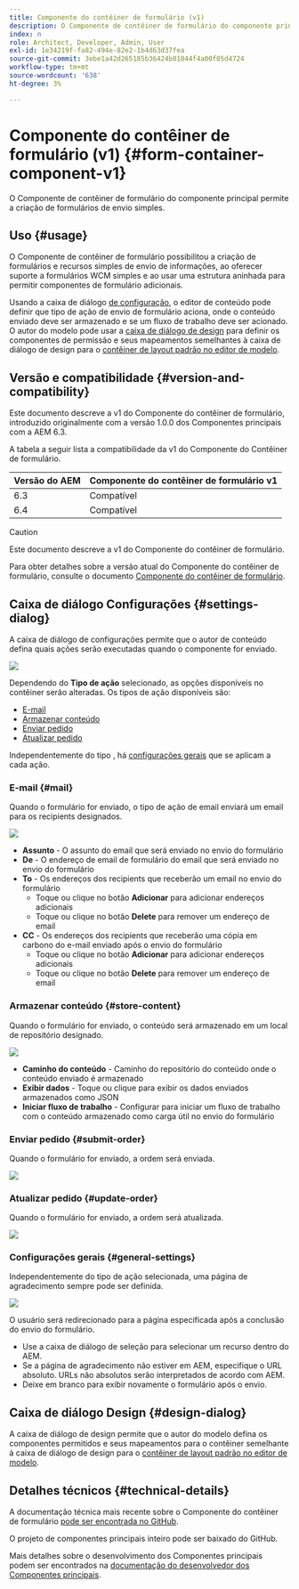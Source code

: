 ```yaml
---
title: Componente do contêiner de formulário (v1)
description: O Componente de contêiner de formulário do componente principal permite a criação de formulários de envio simples.
index: n
role: Architect, Developer, Admin, User
exl-id: 1e34219f-fa82-494e-82e2-1b4d63d37fea
source-git-commit: 3ebe1a42d265185b36424b01844f4a00f05d4724
workflow-type: tm+mt
source-wordcount: '638'
ht-degree: 3%

---
```


# Componente do contêiner de formulário (v1) {#form-container-component-v1}

O Componente de contêiner de formulário do componente principal permite a criação de formulários de envio simples.

## Uso {#usage}

O Componente de contêiner de formulário possibilitou a criação de formulários e recursos simples de envio de informações, ao oferecer suporte a formulários WCM simples e ao usar uma estrutura aninhada para permitir componentes de formulário adicionais.

Usando a caixa de diálogo [de configuração](#settings-dialog), o editor de conteúdo pode definir que tipo de ação de envio de formulário aciona, onde o conteúdo enviado deve ser armazenado e se um fluxo de trabalho deve ser acionado. O autor do modelo pode usar a [caixa de diálogo de design](#design-dialog) para definir os componentes de permissão e seus mapeamentos semelhantes à caixa de diálogo de design para o [contêiner de layout padrão no editor de modelo](https://helpx.adobe.com/experience-manager/6-4/sites/authoring/using/templates.html).

## Versão e compatibilidade {#version-and-compatibility}

Este documento descreve a v1 do Componente do contêiner de formulário, introduzido originalmente com a versão 1.0.0 dos Componentes principais com a AEM 6.3.

A tabela a seguir lista a compatibilidade da v1 do Componente do Contêiner de formulário.

| Versão do AEM | Componente do contêiner de formulário v1 |
|--- |--- |
| 6.3 | Compatível |
| 6.4 | Compatível |

>[!CAUTION]
>
>Este documento descreve a v1 do Componente do contêiner de formulário.
>
>Para obter detalhes sobre a versão atual do Componente do contêiner de formulário, consulte o documento [Componente do contêiner de formulário](/help/components/forms/form-container.md).

## Caixa de diálogo Configurações {#settings-dialog}

A caixa de diálogo de configurações permite que o autor de conteúdo defina quais ações serão executadas quando o componente for enviado.

![](/help/assets/chlimage_1.png)

Dependendo do **Tipo de ação** selecionado, as opções disponíveis no contêiner serão alteradas. Os tipos de ação disponíveis são:

* [E-mail](#mail)
* [Armazenar conteúdo](#store-content)
* [Enviar pedido](#submit-order)
* [Atualizar pedido](#update-order)

Independentemente do tipo , há [configurações gerais](#general-settings) que se aplicam a cada ação.

### E-mail {#mail}

Quando o formulário for enviado, o tipo de ação de email enviará um email para os recipients designados.

![](/help/assets/chlimage_1-1.png)

* **Assunto**  - O assunto do email que será enviado no envio do formulário
* **De**  - O endereço de email de formulário do email que será enviado no envio do formulário
* **To**  - Os endereços dos recipients que receberão um email no envio do formulário
   * Toque ou clique no botão **Adicionar** para adicionar endereços adicionais
   * Toque ou clique no botão **Delete** para remover um endereço de email
* **CC**  - Os endereços dos recipients que receberão uma cópia em carbono do e-mail enviado após o envio do formulário
   * Toque ou clique no botão **Adicionar** para adicionar endereços adicionais
   * Toque ou clique no botão **Delete** para remover um endereço de email

### Armazenar conteúdo {#store-content}

Quando o formulário for enviado, o conteúdo será armazenado em um local de repositório designado.

![](/help/assets/chlimage_1-2.png)

* **Caminho do conteúdo**  - Caminho do repositório do conteúdo onde o conteúdo enviado é armazenado
* **Exibir dados**  - Toque ou clique para exibir os dados enviados armazenados como JSON
* **Iniciar fluxo de trabalho**  - Configurar para iniciar um fluxo de trabalho com o conteúdo armazenado como carga útil no envio do formulário

### Enviar pedido {#submit-order}

Quando o formulário for enviado, a ordem será enviada.

![](/help/assets/chlimage_1-3.png)

### Atualizar pedido {#update-order}

Quando o formulário for enviado, a ordem será atualizada.

![](/help/assets/chlimage_1-4.png)

### Configurações gerais {#general-settings}

Independentemente do tipo de ação selecionada, uma página de agradecimento sempre pode ser definida.

![](/help/assets/chlimage_1-5.png)

O usuário será redirecionado para a página especificada após a conclusão do envio do formulário.

* Use a caixa de diálogo de seleção para selecionar um recurso dentro do AEM.
* Se a página de agradecimento não estiver em AEM, especifique o URL absoluto. URLs não absolutos serão interpretados de acordo com AEM.
* Deixe em branco para exibir novamente o formulário após o envio.

## Caixa de diálogo Design {#design-dialog}

A caixa de diálogo de design permite que o autor do modelo defina os componentes permitidos e seus mapeamentos para o contêiner semelhante à caixa de diálogo de design para o [contêiner de layout padrão no editor de modelo](https://helpx.adobe.com/experience-manager/6-4/sites/authoring/using/templates.html#main-pars_title_1754153843).

## Detalhes técnicos {#technical-details}

A documentação técnica mais recente sobre o Componente do contêiner de formulário [pode ser encontrada no GitHub](https://github.com/adobe/aem-core-wcm-components/tree/master/content/src/content/jcr_root/apps/core/wcm/components/form/container/v1/container).

O projeto de componentes principais inteiro pode ser baixado do GitHub.

Mais detalhes sobre o desenvolvimento dos Componentes principais podem ser encontrados na [documentação do desenvolvedor dos Componentes principais](/help/developing/overview.md).
